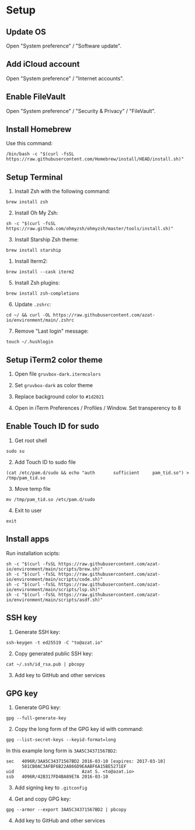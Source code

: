 # Setup

## Update OS

Open "System preference" / "Software update".

## Add iCloud account

Open "System preference" / "Internet accounts".

## Enable FileVault

Open "System preference" / "Security & Privacy" / "FileVault".

## Install Homebrew

Use this command:

```
/bin/bash -c "$(curl -fsSL https://raw.githubusercontent.com/Homebrew/install/HEAD/install.sh)"
```

## Setup Terminal

1. Install Zsh with the following command:

```
brew install zsh
```

2. Install Oh My Zsh:

```
sh -c "$(curl -fsSL https://raw.github.com/ohmyzsh/ohmyzsh/master/tools/install.sh)"
```

3. Install Starship Zsh theme:

```
brew install starship
```

1. Install Iterm2:

```
brew install --cask iterm2
```

5. Install Zsh plugins:

```
brew install zsh-completions
```

6. Update `.zshrc`:

```
cd ~/ && curl -OL https://raw.githubusercontent.com/azat-io/environment/main/.zshrc
```

7. Remove "Last login" message:

```
touch ~/.hushlogin
```

## Setup iTerm2 color theme

1. Open file `gruvbox-dark.itermcolors`

2. Set `gruvbox-dark` as color theme

3. Replace background color to `#1d2021`

4. Open in iTerm Preferences / Profiles / Window. Set transperency to 8

## Enable Touch ID for sudo

1. Get root shell

```
sudo su
```

2. Add Touch ID to sudo file

```
(cat /etc/pam.d/sudo && echo "auth       sufficient     pam_tid.so") > /tmp/pam_tid.so
```

3. Move temp file

```
mv /tmp/pam_tid.so /etc/pam.d/sudo
```

4. Exit to user

```
exit
```

## Install apps

Run installation scipts:

```
sh -c "$(curl -fsSL https://raw.githubusercontent.com/azat-io/environment/main/scripts/brew.sh)"
sh -c "$(curl -fsSL https://raw.githubusercontent.com/azat-io/environment/main/scripts/code.sh)"
sh -c "$(curl -fsSL https://raw.githubusercontent.com/azat-io/environment/main/scripts/lsp.sh)"
sh -c "$(curl -fsSL https://raw.githubusercontent.com/azat-io/environment/main/scripts/asdf.sh)"
```

## SSH key

1. Generate SSH key:

```
ssh-keygen -t ed25519 -C "to@azat.io"
```

2. Copy generated public SSH key:

```
cat ~/.ssh/id_rsa.pub | pbcopy
```

3. Add key to GitHub and other services

## GPG key

1. Generate GPG key:

```
gpg --full-generate-key
```

2. Copy the long form of the GPG key id with command:

```
gpg --list-secret-keys --keyid-format=long
```

In this example long form is `3AA5C34371567BD2`:

```
sec   4096R/3AA5C34371567BD2 2016-03-10 [expires: 2017-03-10]
      581CB0AC3AFBF6B22A866D9EAABF6A15BE5271EF
uid                          Azat S. <to@azat.io>
ssb   4096R/42B317FD4BA89E7A 2016-03-10
```

3. Add signing key to `.gitconfig`

4. Get and copy GPG key:

```
gpg --armor --export 3AA5C34371567BD2 | pbcopy
```

4. Add key to GitHub and other services
